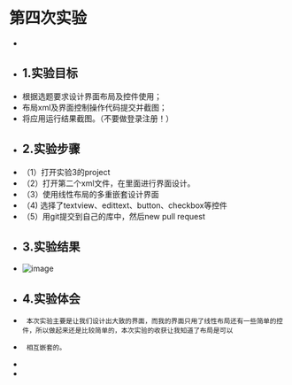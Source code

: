 # 第四次实验
+ 
+ ## 1.实验目标
+  根据选题要求设计界面布局及控件使用；
+  布局xml及界面控制操作代码提交并截图；
+  将应用运行结果截图。（不要做登录注册！）
+ ## 2.实验步骤  
+   （1）打开实验3的project  
+   （2）打开第二个xml文件，在里面进行界面设计。  
+   （3）使用线性布局的多重嵌套设计界面  
+   （4) 选择了textview、edittext、button、checkbox等控件  
+   （5）用git提交到自己的库中，然后new pull request
+ ## 3.实验结果  
+   ![image](https://github.com/Hongms/android-labs-2018/blob/master/com1614080901137/%E5%AE%9E%E9%AA%8C%E5%9B%9B%E6%88%AA%E5%9B%BE.png)  
+ ## 4.实验体会  
+      本次实验主要是让我们设计出大致的界面，而我的界面只用了线性布局还有一些简单的控件，所以做起来还是比较简单的，本次实验的收获让我知道了布局是可以  
+      相互嵌套的。
+  
+    
